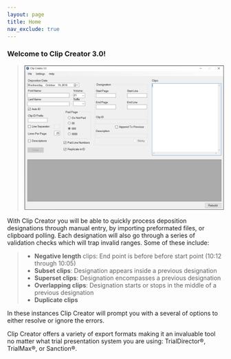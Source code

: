 ```yaml
---
layout: page
title: Home
nav_exclude: true
---
```

### Welcome to Clip Creator 3.0!

> ![Screen Grab - User Interface](assets/ui.png)

With Clip Creator you will be able to quickly process deposition designations through manual entry, by importing preformated files, or clipboard polling.  Each designation will also go through a series of validation checks which will trap invalid ranges.  Some of these include:

> - **Negative length** clips: End point is before before start point (10:12 through 10:05)
> - **Subset clips**: Designation appears inside a previous designation
> - **Superset clips**: Designation encompasses a previous designation
> - **Overlapping clips**: Designation starts or stops in the middle of a previous designation 
> - **Duplicate clips**

In these instances Clip Creator will prompt you with a several of options to either resolve or ignore the errors.

Clip Creator offers a variety of export formats making it an invaluable tool no matter what trial presentation system you are using: TrialDirector®, TrialMax®, or Sanction®.